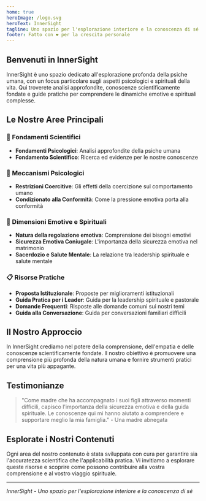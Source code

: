```yaml
---
home: true
heroImage: /logo.svg
heroText: InnerSight
tagline: Uno spazio per l'esplorazione interiore e la conoscenza di sé
footer: Fatto con ❤️ per la crescita personale
---
```

<!--contenuto -->

<!--<ContenidoActualIt />-->

## Benvenuti in InnerSight

InnerSight è uno spazio dedicato all'esplorazione profonda della psiche umana, con un focus particolare sugli aspetti psicologici e spirituali della vita. Qui troverete analisi approfondite, conoscenze scientificamente fondate e guide pratiche per comprendere le dinamiche emotive e spirituali complesse.

## Le Nostre Aree Principali

### 🔬 Fondamenti Scientifici
- **Fondamenti Psicologici**: Analisi approfondite della psiche umana
- **Fondamento Scientifico**: Ricerca ed evidenze per le nostre conoscenze

### 🧠 Meccanismi Psicologici
- **Restrizioni Coercitive**: Gli effetti della coercizione sul comportamento umano
- **Condizionato alla Conformità**: Come la pressione emotiva porta alla conformità

### 💑 Dimensioni Emotive e Spirituali
- **Natura della regolazione emotiva**: Comprensione dei bisogni emotivi
- **Sicurezza Emotiva Coniugale**: L'importanza della sicurezza emotiva nel matrimonio
- **Sacerdozio e Salute Mentale**: La relazione tra leadership spirituale e salute mentale

### 📋 Risorse Pratiche
- **Proposta Istituzionale**: Proposte per miglioramenti istituzionali
- **Guida Pratica per i Leader**: Guida per la leadership spirituale e pastorale
- **Domande Frequenti**: Risposte alle domande comuni sui nostri temi
- **Guida alla Conversazione**: Guida per conversazioni familiari difficili

## Il Nostro Approccio

In InnerSight crediamo nel potere della comprensione, dell'empatia e delle conoscenze scientificamente fondate. Il nostro obiettivo è promuovere una comprensione più profonda della natura umana e fornire strumenti pratici per una vita più appagante.

## Testimonianze

> "Come madre che ha accompagnato i suoi figli attraverso momenti difficili, capisco l'importanza della sicurezza emotiva e della guida spirituale. Le conoscenze qui mi hanno aiutato a comprendere e supportare meglio la mia famiglia." - Una madre abnegata

## Esplorate i Nostri Contenuti

Ogni area del nostro contenuto è stata sviluppata con cura per garantire sia l'accuratezza scientifica che l'applicabilità pratica. Vi invitiamo a esplorare queste risorse e scoprire come possono contribuire alla vostra comprensione e al vostro viaggio spirituale.

---

*InnerSight - Uno spazio per l'esplorazione interiore e la conoscenza di sé*
